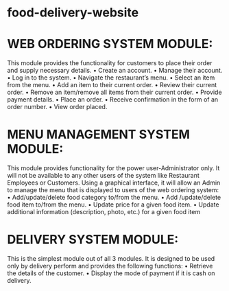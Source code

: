 # food-delivery-website
# WEB ORDERING SYSTEM MODULE:
This module provides the functionality for customers to place their order and supply necessary details. 
 • Create an account.
 • Manage their account.
 • Log in to the system.
 • Navigate the restaurant’s menu. 
 • Select an item from the menu. 
 •  Add an item to their current order.
 • Review their current order. 
 • Remove an item/remove all items from their current order. 
 • Provide payment details. 
 • Place an order.
 • Receive confirmation in the form of an order number. 
 • View order placed.

# MENU MANAGEMENT SYSTEM MODULE:
This module provides functionality for the power user-Administrator only. It will not be available to any other users of the system like Restaurant Employees or Customers. Using a graphical interface, it will allow an Admin to manage the menu that is displayed to users of the web ordering system: 
 • Add/update/delete food category to/from the menu.
 • Add /update/delete food item to/from the menu.
 • Update price for a given food item.
 • Update additional information (description, photo, etc.) for a given food item

# DELIVERY SYSTEM MODULE:
This is the simplest module out of all 3 modules. It is designed to be used only by delivery perform and provides the following functions: 
•  Retrieve the details of the customer.
•  Display the mode of payment if it is cash on delivery.
